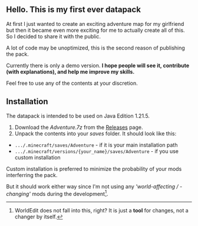 ## Hello. This is my first ever datapack

At first I just wanted to create an exciting adventure map for my girlfriend but then it became even more exciting for me to actually create all of this.
So I decided to share it with the public.

A lot of code may be unoptimized, this is the second reason of publishing the pack.

Currently there is only a demo version. **I hope people will see it, contribute (with explanations), and help me improve my skills.**

Feel free to use any of the contents at your discretion.

## Installation

The datapack is intended to be used on Java Edition 1.21.5.

1. Download the *Adventure.7z* from the [Releases](https://github.com/bl1te/MCJ-datapack-attempt/releases) page.
2. Unpack the contents into your *saves* folder. It should look like this:
  - `.../.minecraft/saves/Adventure` - if it is your main installation path
  - `.../.minecraft/versions/{your_name}/saves/Adventure` - if you use custom installation

Custom installation is preferred to minimize the probability of your mods interferring the pack.

But it should work either way since I'm not using any *'world-affecting / -changing'* mods during the development[^1].

[^1]: WorldEdit does not fall into this, right? It is just a **tool** for changes, not a changer by itself.
